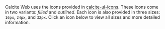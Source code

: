 
Calcite Web uses the icons provided in [calcite-ui-icons](https://esri.github.io/calcite-ui-icons/). These icons come in two variants: _filled_ and _outlined_. Each icon is also provided in three sizes: `16px`, `24px`, and `32px`. Click an icon below to view all sizes and more detailed information.
